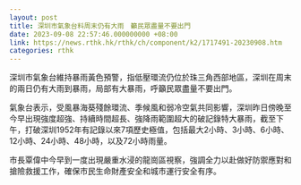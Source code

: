 ```yaml
---
layout: post
title: 深圳市氣象台料周末仍有大雨　籲民眾盡量不要出門
date: 2023-09-08 22:57:46.000000000 +08:00
link: https://news.rthk.hk/rthk/ch/component/k2/1717491-20230908.htm
categories: rthk
---
```


深圳市氣象台維持暴雨黃色預警，指低壓環流仍位於珠三角西部地區，深圳在周末的兩日仍有大雨到暴雨，局部有大暴雨，呼籲民眾盡量不要出門。

氣象台表示，受風暴海葵殘餘環流、季候風和弱冷空氣共同影響，深圳昨日傍晚至今早出現強度超強、持續時間超長、強降雨範圍超大的破記錄特大暴雨，截至下午，打破深圳1952年有記錄以來7項歷史極值，包括最大2小時、3小時、6小時、12小時、24小時、48小時，以及72小時雨量。

市長覃偉中今早到一度出現嚴重水浸的龍崗區視察，強調全力以赴做好防禦應對和搶險救援工作，確保市民生命財產安全和城市運行安全有序。
